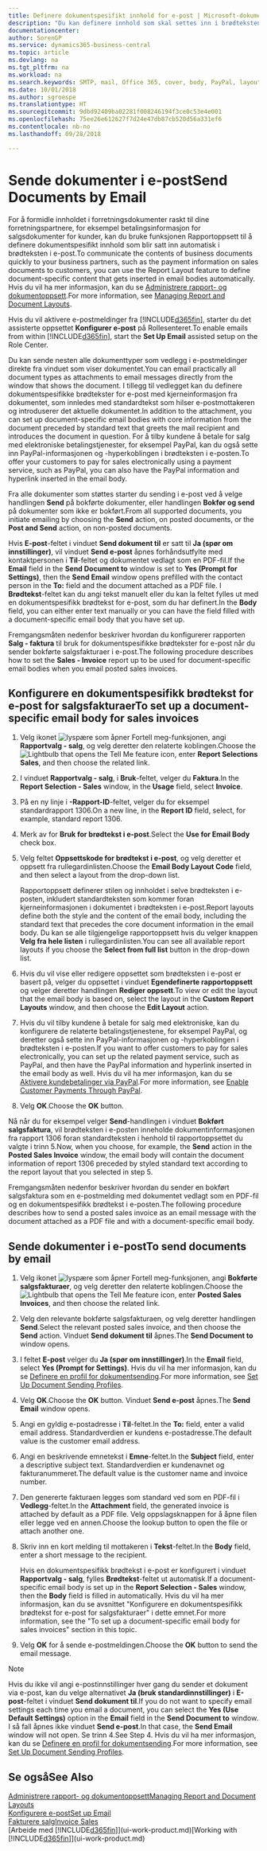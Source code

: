 ```yaml
---
title: Definere dokumentspesifikt innhold for e-post | Microsoft-dokumentasjon
description: "Du kan definere innhold som skal settes inn i brødteksten i en e-postmelding, for eksempel en PayPal-kobling. Du kan også legge ved dokumenter i e-postmeldinger."
documentationcenter: 
author: SorenGP
ms.service: dynamics365-business-central
ms.topic: article
ms.devlang: na
ms.tgt_pltfrm: na
ms.workload: na
ms.search.keywords: SMTP, mail, Office 365, cover, body, PayPal, layout
ms.date: 10/01/2018
ms.author: sgroespe
ms.translationtype: HT
ms.sourcegitcommit: 9dbd92409ba02281f008246194f3ce0c53e4e001
ms.openlocfilehash: 75ee26e612627f7d24e47db87cb520d56a331ef6
ms.contentlocale: nb-no
ms.lasthandoff: 09/28/2018

---
```

# <a name="send-documents-by-email"></a><span data-ttu-id="4280f-104">Sende dokumenter i e-post</span><span class="sxs-lookup"><span data-stu-id="4280f-104">Send Documents by Email</span></span>
<span data-ttu-id="4280f-105">For å formidle innholdet i forretningsdokumenter raskt til dine forretningspartnere, for eksempel betalingsinformasjon for salgsdokumenter for kunder, kan du bruke funksjonen Rapportoppsett til å definere dokumentspesifikt innhold som blir satt inn automatisk i brødteksten i e-post.</span><span class="sxs-lookup"><span data-stu-id="4280f-105">To communicate the contents of business documents quickly to your business partners, such as the payment information on sales documents to customers, you can use the Report Layout feature to define document-specific content that gets inserted in email bodies automatically.</span></span> <span data-ttu-id="4280f-106">Hvis du vil ha mer informasjon, kan du se [Administrere rapport- og dokumentoppsett](ui-manage-report-layouts.md).</span><span class="sxs-lookup"><span data-stu-id="4280f-106">For more information, see [Managing Report and Document Layouts](ui-manage-report-layouts.md).</span></span>

<span data-ttu-id="4280f-107">Hvis du vil aktivere e-postmeldinger fra [!INCLUDE[d365fin](includes/d365fin_md.md)], starter du det assisterte oppsettet **Konfigurer e-post** på Rollesenteret.</span><span class="sxs-lookup"><span data-stu-id="4280f-107">To enable emails from within [!INCLUDE[d365fin](includes/d365fin_md.md)], start the **Set Up Email** assisted setup on the Role Center.</span></span>

<span data-ttu-id="4280f-108">Du kan sende nesten alle dokumenttyper som vedlegg i e-postmeldinger direkte fra vinduet som viser dokumentet.</span><span class="sxs-lookup"><span data-stu-id="4280f-108">You can email practically all document types as attachments to email messages directly from the window that shows the document.</span></span> <span data-ttu-id="4280f-109">I tillegg til vedlegget kan du definere dokumentspesifikke brødtekster for e-post med kjerneinformasjon fra dokumentet, som innledes med standardtekst som hilser e-postmottakeren og introduserer det aktuelle dokumentet.</span><span class="sxs-lookup"><span data-stu-id="4280f-109">In addition to the attachment, you can set up document-specific email bodies with core information from the document preceded by standard text that greets the mail recipient and introduces the document in question.</span></span> <span data-ttu-id="4280f-110">For å tilby kundene å betale for salg med elektroniske betalingstjenester, for eksempel PayPal, kan du også sette inn PayPal-informasjonen og -hyperkoblingen i brødteksten i e-posten.</span><span class="sxs-lookup"><span data-stu-id="4280f-110">To offer your customers to pay for sales electronically using a payment service, such as PayPal, you can also have the PayPal information and hyperlink inserted in the email body.</span></span>

<span data-ttu-id="4280f-111">Fra alle dokumenter som støttes starter du sending i e-post ved å velge handlingen **Send** på bokførte dokumenter, eller handlingen **Bokfør og send** på dokumenter som ikke er bokført.</span><span class="sxs-lookup"><span data-stu-id="4280f-111">From all supported documents, you initiate emailing by choosing the **Send** action, on posted documents, or the **Post and Send** action, on non-posted documents.</span></span>

<span data-ttu-id="4280f-112">Hvis **E-post**-feltet i vinduet **Send dokument til** er satt til **Ja (spør om innstillinger)**, vil vinduet **Send e-post** åpnes forhåndsutfylte med kontaktpersonen i **Til**-feltet og dokumentet vedlagt som en PDF-fil.</span><span class="sxs-lookup"><span data-stu-id="4280f-112">If the **Email** field in the **Send Document to** window is set to **Yes (Prompt for Settings)**, then the **Send Email** window opens prefilled with the contact person in the **To:** field and the document attached as a PDF file.</span></span> <span data-ttu-id="4280f-113">I **Brødtekst**-feltet kan du angi tekst manuelt eller du kan la feltet fylles ut med en dokumentspesifikk brødtekst for e-post, som du har definert.</span><span class="sxs-lookup"><span data-stu-id="4280f-113">In the **Body** field, you can either enter text manually or you can have the field filled with a document-specific email body that you have set up.</span></span>

<span data-ttu-id="4280f-114">Fremgangsmåten nedenfor beskriver hvordan du konfigurerer rapporten **Salg - faktura** til bruk for dokumentspesifikke brødtekster for e-post når du sender bokførte salgsfakturaer i e-post.</span><span class="sxs-lookup"><span data-stu-id="4280f-114">The following procedure describes how to set the **Sales - Invoice** report up to be used for document-specific email bodies when you email posted sales invoices.</span></span>

## <a name="to-set-up-a-document-specific-email-body-for-sales-invoices"></a><span data-ttu-id="4280f-115">Konfigurere en dokumentspesifikk brødtekst for e-post for salgsfakturaer</span><span class="sxs-lookup"><span data-stu-id="4280f-115">To set up a document-specific email body for sales invoices</span></span>
1. <span data-ttu-id="4280f-116">Velg ikonet ![lyspære som åpner Fortell meg-funksjonen](media/ui-search/search_small.png "Fortell hva du vil gjøre"), angi **Rapportvalg - salg**, og velg deretter den relaterte koblingen.</span><span class="sxs-lookup"><span data-stu-id="4280f-116">Choose the ![Lightbulb that opens the Tell Me feature](media/ui-search/search_small.png "Tell me what you want to do") icon, enter **Report Selections Sales**, and then choose the related link.</span></span>
2. <span data-ttu-id="4280f-117">I vinduet **Rapportvalg - salg**, i **Bruk**-feltet, velger du **Faktura**.</span><span class="sxs-lookup"><span data-stu-id="4280f-117">In the **Report Selection - Sales** window, in the **Usage** field, select **Invoice**.</span></span>
3. <span data-ttu-id="4280f-118">På en ny linje i **-Rapport-ID**-feltet, velger du for eksempel standardrapport 1306.</span><span class="sxs-lookup"><span data-stu-id="4280f-118">On a new line, in the **Report ID** field, select, for example, standard report 1306.</span></span>
4. <span data-ttu-id="4280f-119">Merk av for **Bruk for brødtekst i e-post**.</span><span class="sxs-lookup"><span data-stu-id="4280f-119">Select the **Use for Email Body** check box.</span></span>
5. <span data-ttu-id="4280f-120">Velg feltet **Oppsettskode for brødtekst i e-post**, og velg deretter et oppsett fra rullegardinlisten.</span><span class="sxs-lookup"><span data-stu-id="4280f-120">Choose the **Email Body Layout Code** field, and then select a layout from the drop-down list.</span></span>

    <span data-ttu-id="4280f-121">Rapportoppsett definerer stilen og innholdet i selve brødteksten i e-posten, inkludert standardteksten som kommer foran kjerneinformasjonen i dokumentet i brødteksten i e-post.</span><span class="sxs-lookup"><span data-stu-id="4280f-121">Report layouts define both the style and the content of the email body, including the standard text that precedes the core document information in the email body.</span></span> <span data-ttu-id="4280f-122">Du kan se alle tilgjengelige rapportoppsett hvis du velger knappen **Velg fra hele listen** i rullegardinlisten.</span><span class="sxs-lookup"><span data-stu-id="4280f-122">You can see all available report layouts if you choose the **Select from full list** button in the drop-down list.</span></span>
6. <span data-ttu-id="4280f-123">Hvis du vil vise eller redigere oppsettet som brødteksten i e-post er basert på, velger du oppsettet i vinduet **Egendefinerte rapportoppsett** og velger deretter handlingen **Rediger oppsett**.</span><span class="sxs-lookup"><span data-stu-id="4280f-123">To view or edit the layout that the email body is based on, select the layout in the **Custom Report Layouts** window, and then choose the **Edit Layout** action.</span></span>
7. <span data-ttu-id="4280f-124">Hvis du vil tilby kundene å betale for salg med elektroniske, kan du konfigurere de relaterte betalingstjenestene, for eksempel PayPal, og deretter også sette inn PayPal-informasjonen og -hyperkoblingen i brødteksten i e-posten.</span><span class="sxs-lookup"><span data-stu-id="4280f-124">If you want to offer customers to pay for sales electronically, you can set up the related payment service, such as PayPal, and then have the PayPal information and hyperlink inserted in the email body as well.</span></span> <span data-ttu-id="4280f-125">Hvis du vil ha mer informasjon, kan du se [Aktivere kundebetalinger via PayPal](sales-how-enable-payment-service-extensions.md).</span><span class="sxs-lookup"><span data-stu-id="4280f-125">For more information, see [Enable Customer Payments Through PayPal](sales-how-enable-payment-service-extensions.md).</span></span>
8. <span data-ttu-id="4280f-126">Velg **OK**.</span><span class="sxs-lookup"><span data-stu-id="4280f-126">Choose the **OK** button.</span></span>

<span data-ttu-id="4280f-127">Nå når du for eksempel velger **Send**-handlingen i vinduet **Bokført salgsfaktura**, vil brødteksten i e-posten inneholde dokumentinformasjonen fra rapport 1306 foran standardteksten i henhold til rapportoppsettet du valgte i trinn 5.</span><span class="sxs-lookup"><span data-stu-id="4280f-127">Now, when you choose, for example, the **Send** action in the **Posted Sales Invoice** window, the email body will contain the document information of report 1306 preceded by styled standard text according to the report layout that you selected in step 5.</span></span>

<span data-ttu-id="4280f-128">Fremgangsmåten nedenfor beskriver hvordan du sender en bokført salgsfaktura som en e-postmelding med dokumentet vedlagt som en PDF-fil og en dokumentspesifikk brødtekst i e-posten.</span><span class="sxs-lookup"><span data-stu-id="4280f-128">The following procedure describes how to send a posted sales invoice as an email message with the document attached as a PDF file and with a document-specific email body.</span></span>

## <a name="to-send-documents-by-email"></a><span data-ttu-id="4280f-129">Sende dokumenter i e-post</span><span class="sxs-lookup"><span data-stu-id="4280f-129">To send documents by email</span></span>
1. <span data-ttu-id="4280f-130">Velg ikonet ![lyspære som åpner Fortell meg-funksjonen](media/ui-search/search_small.png "Fortell hva du vil gjøre"), angi **Bokførte salgsfakturaer**, og velg deretter den relaterte koblingen.</span><span class="sxs-lookup"><span data-stu-id="4280f-130">Choose the ![Lightbulb that opens the Tell Me feature](media/ui-search/search_small.png "Tell me what you want to do") icon, enter **Posted Sales Invoices**, and then choose the related link.</span></span>
2. <span data-ttu-id="4280f-131">Velg den relevante bokførte salgsfakturaen, og velg deretter handlingen **Send**.</span><span class="sxs-lookup"><span data-stu-id="4280f-131">Select the relevant posted sales invoice, and then choose the **Send** action.</span></span> <span data-ttu-id="4280f-132">Vinduet **Send dokument til** åpnes.</span><span class="sxs-lookup"><span data-stu-id="4280f-132">The **Send Document to** window opens.</span></span>
3. <span data-ttu-id="4280f-133">I feltet **E-post** velger du **Ja (spør om innstillinger)**.</span><span class="sxs-lookup"><span data-stu-id="4280f-133">In the **Email** field, select **Yes (Prompt for Settings)**.</span></span> <span data-ttu-id="4280f-134">Hvis du vil ha mer informasjon, kan du se [Definere en profil for dokumentsending](sales-how-setup-document-send-profiles.md).</span><span class="sxs-lookup"><span data-stu-id="4280f-134">For more information, see [Set Up Document Sending Profiles](sales-how-setup-document-send-profiles.md).</span></span>
4. <span data-ttu-id="4280f-135">Velg **OK**.</span><span class="sxs-lookup"><span data-stu-id="4280f-135">Choose the **OK** button.</span></span> <span data-ttu-id="4280f-136">Vinduet **Send e-post** åpnes.</span><span class="sxs-lookup"><span data-stu-id="4280f-136">The **Send Email** window opens.</span></span>
5. <span data-ttu-id="4280f-137">Angi en gyldig e-postadresse i **Til**-feltet.</span><span class="sxs-lookup"><span data-stu-id="4280f-137">In the **To:** field, enter a valid email address.</span></span> <span data-ttu-id="4280f-138">Standardverdien er kundens e-postadresse.</span><span class="sxs-lookup"><span data-stu-id="4280f-138">The default value is the customer email address.</span></span>
6. <span data-ttu-id="4280f-139">Angi en beskrivende emnetekst i **Emne**-feltet.</span><span class="sxs-lookup"><span data-stu-id="4280f-139">In the **Subject** field, enter a descriptive subject text.</span></span> <span data-ttu-id="4280f-140">Standardverdien er kundenavnet og fakturanummeret.</span><span class="sxs-lookup"><span data-stu-id="4280f-140">The default value is the customer name and invoice number.</span></span>
7. <span data-ttu-id="4280f-141">Den genererte fakturaen legges som standard ved som en PDF-fil i **Vedlegg**-feltet.</span><span class="sxs-lookup"><span data-stu-id="4280f-141">In the **Attachment** field, the generated invoice is attached by default as a PDF file.</span></span> <span data-ttu-id="4280f-142">Velg oppslagsknappen for å åpne filen eller legge ved en annen.</span><span class="sxs-lookup"><span data-stu-id="4280f-142">Choose the lookup button to open the file or attach another one.</span></span>
8. <span data-ttu-id="4280f-143">Skriv inn en kort melding til mottakeren i **Tekst**-feltet.</span><span class="sxs-lookup"><span data-stu-id="4280f-143">In the **Body** field, enter a short message to the recipient.</span></span>

    <span data-ttu-id="4280f-144">Hvis en dokumentspesifikk brødtekst i e-post er konfigurert i vinduet **Rapportvalg - salg**, fylles **Brødtekst**-feltet ut automatisk.</span><span class="sxs-lookup"><span data-stu-id="4280f-144">If a document-specific email body is set up in the **Report Selection - Sales** window, then the **Body** field is filled in automatically.</span></span> <span data-ttu-id="4280f-145">Hvis du vil ha mer informasjon, kan du se avsnittet "Konfigurere en dokumentspesifikk brødtekst for e-post for salgsfakturaer" i dette emnet.</span><span class="sxs-lookup"><span data-stu-id="4280f-145">For more information, see the "To set up a document-specific email body for sales invoices" section in this topic.</span></span>
9. <span data-ttu-id="4280f-146">Velg **OK** for å sende e-postmeldingen.</span><span class="sxs-lookup"><span data-stu-id="4280f-146">Choose the **OK** button to send the email message.</span></span>

> [!NOTE]  
>   <span data-ttu-id="4280f-147">Hvis du ikke vil angi e-postinnstillinger hver gang du sender et dokument via e-post, kan du velge alternativet **Ja (bruk standardinnstillinger)** i **E-post**-feltet i vinduet **Send dokument til**.</span><span class="sxs-lookup"><span data-stu-id="4280f-147">If you do not want to specify email settings each time you email a document, you can select the **Yes (Use Default Settings)** option in the **Email** field in the **Send Document to** window.</span></span> <span data-ttu-id="4280f-148">I så fall åpnes ikke vinduet **Send e-post**.</span><span class="sxs-lookup"><span data-stu-id="4280f-148">In that case, the **Send Email** window will not open.</span></span> <span data-ttu-id="4280f-149">Se trinn 4.</span><span class="sxs-lookup"><span data-stu-id="4280f-149">See Step 4.</span></span> <span data-ttu-id="4280f-150">Hvis du vil ha mer informasjon, kan du se [Definere en profil for dokumentsending](sales-how-setup-document-send-profiles.md).</span><span class="sxs-lookup"><span data-stu-id="4280f-150">For more information, see [Set Up Document Sending Profiles](sales-how-setup-document-send-profiles.md).</span></span>

## <a name="see-also"></a><span data-ttu-id="4280f-151">Se også</span><span class="sxs-lookup"><span data-stu-id="4280f-151">See Also</span></span>
[<span data-ttu-id="4280f-152">Administrere rapport- og dokumentoppsett</span><span class="sxs-lookup"><span data-stu-id="4280f-152">Managing Report and Document Layouts</span></span>](ui-manage-report-layouts.md)  
[<span data-ttu-id="4280f-153">Konfigurere e-post</span><span class="sxs-lookup"><span data-stu-id="4280f-153">Set up Email</span></span>](admin-how-setup-email.md)  
[<span data-ttu-id="4280f-154">Fakturere salg</span><span class="sxs-lookup"><span data-stu-id="4280f-154">Invoice Sales</span></span>](sales-how-invoice-sales.md)  
<span data-ttu-id="4280f-155">[Arbeide med [!INCLUDE[d365fin](includes/d365fin_md.md)]](ui-work-product.md)</span><span class="sxs-lookup"><span data-stu-id="4280f-155">[Working with [!INCLUDE[d365fin](includes/d365fin_md.md)]](ui-work-product.md)</span></span>

